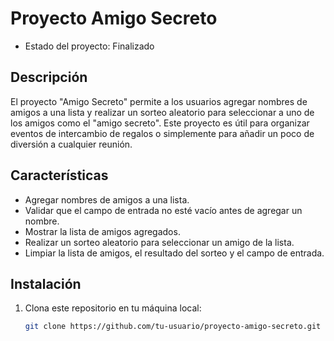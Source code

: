 <h1>Proyecto Amigo Secreto</h1>

- Estado del proyecto: Finalizado

<h2>Descripción</h2>
El proyecto "Amigo Secreto" permite a los usuarios agregar nombres de amigos a una lista y realizar un sorteo aleatorio para seleccionar a uno de los amigos como el "amigo secreto". Este proyecto es útil para organizar eventos de intercambio de regalos o simplemente para añadir un poco de diversión a cualquier reunión.

## Características
- Agregar nombres de amigos a una lista.
- Validar que el campo de entrada no esté vacío antes de agregar un nombre.
- Mostrar la lista de amigos agregados.
- Realizar un sorteo aleatorio para seleccionar un amigo de la lista.
- Limpiar la lista de amigos, el resultado del sorteo y el campo de entrada.

## Instalación
1. Clona este repositorio en tu máquina local:
   ```bash
   git clone https://github.com/tu-usuario/proyecto-amigo-secreto.git
